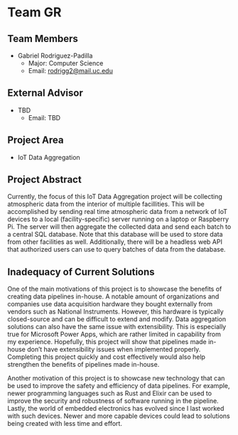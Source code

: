 # Team GR

## Team Members
- Gabriel Rodriguez-Padilla
  - Major: Computer Science
  - Email: rodrigg2@mail.uc.edu

## External Advisor
- TBD
  - Email: TBD

## Project Area
- IoT Data Aggregation

## Project Abstract
Currently, the focus of this IoT Data Aggregation project will be collecting atmospheric data from the interior of multiple facillities. This will be accomplished by sending real time atmospheric data from a network of IoT devices to a local (facility-specific) server running on a laptop or Raspberry Pi. The server will then aggregate the collected data and send each batch to a central SQL database. Note that this database will be used to store data from other facilities as well. Additionally, there will be a headless web API that authorized users can use to query batches of data from the database.

## Inadequacy of Current Solutions
One of the main motivations of this project is to showcase the benefits of creating data pipelines in-house. A notable amount of organizations and companies use data acquisition hardware they bought externally from vendors such as National Instruments. However, this hardware is typically closed-source and can be difficult to extend and modify. Data aggregation solutions can also have the same issue with extensibility. This is especially true for Microsoft Power Apps, which are rather limited in capability from my experience. Hopefully, this project will show that pipelines made in-house don’t have extensibility issues when implemented properly. Completing this project quickly and cost effectively would also help strengthen the benefits of pipelines made in-house.  

Another motivation of this project is to showcase new technology that can be used to improve the safety and efficiency of data pipelines. For example, newer programming languages such as Rust and Elixir can be used to improve the security and robustness of software running in the pipeline. Lastly, the world of embedded electronics has evolved since I last worked with such devices. Newer and more capable devices could lead to solutions being created with less time and effort.
